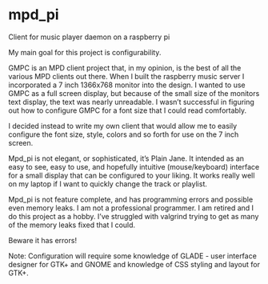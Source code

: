 # mpd_pi
Client for music player daemon on a raspberry pi

My main goal for this project is configurability.

GMPC is an MPD client project that, in my opinion, is the best of all the various MPD clients out there. When I built the raspberry music server I incorporated a 7 inch 1366x768 monitor into the design. I wanted to use GMPC as a full screen display, but because of the small size of the monitors text display, the text was nearly unreadable. I wasn’t successful in figuring out how to configure GMPC for a font size that I could read comfortably. 

I decided instead to write my own client that would allow me to easily configure the font size, style, colors and so forth for use on the 7 inch screen.

Mpd_pi is not elegant, or sophisticated, it’s Plain Jane. It intended as an easy to see, easy to use, and hopefully intuitive (mouse/keyboard) interface for a small display that can be configured to your liking. It works really well on my laptop if I want to quickly change the track or playlist.

Mpd_pi is not feature complete, and has programming errors and possible even memory leaks. I am not a professional programmer. I am retired and I do this project as a hobby. I’ve struggled with valgrind trying to get as many of the memory leaks fixed that I could.

Beware it has errors!

Note:	Configuration will require some knowledge of GLADE - user interface designer for GTK+ and GNOME and knowledge of CSS styling and layout for GTK+.
